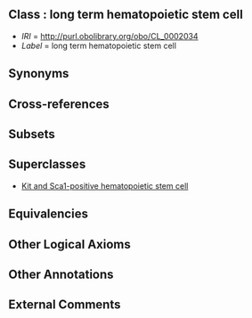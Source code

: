 
## Class : long term hematopoietic stem cell

 * *IRI* = http://purl.obolibrary.org/obo/CL_0002034
 * *Label* = long term hematopoietic stem cell

## Synonyms


## Cross-references


## Subsets


## Superclasses

 * [Kit and Sca1-positive hematopoietic stem cell](../../CL/08/CL_0001008.md)

## Equivalencies


## Other Logical Axioms


## Other Annotations


## External Comments

